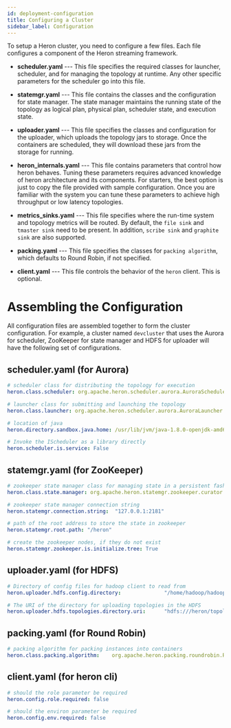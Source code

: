 ```yaml
---
id: deployment-configuration
title: Configuring a Cluster
sidebar_label: Configuration
---
```

<!--
    Licensed to the Apache Software Foundation (ASF) under one
    or more contributor license agreements.  See the NOTICE file
    distributed with this work for additional information
    regarding copyright ownership.  The ASF licenses this file
    to you under the Apache License, Version 2.0 (the
    "License"); you may not use this file except in compliance
    with the License.  You may obtain a copy of the License at
      http://www.apache.org/licenses/LICENSE-2.0
    Unless required by applicable law or agreed to in writing,
    software distributed under the License is distributed on an
    "AS IS" BASIS, WITHOUT WARRANTIES OR CONDITIONS OF ANY
    KIND, either express or implied.  See the License for the
    specific language governing permissions and limitations
    under the License.
-->

To setup a Heron cluster, you need to configure a few files. Each file configures
a component of the Heron streaming framework.

* **scheduler.yaml** --- This file specifies the required classes for launcher,
scheduler, and for managing the topology at runtime. Any other specific parameters
for the scheduler go into this file.

* **statemgr.yaml** --- This file contains the classes and the configuration for state manager.
The state manager maintains the running state of the topology as logical plan, physical plan,
scheduler state, and execution state.

* **uploader.yaml** --- This file specifies the classes and configuration for the uploader,
which uploads the topology jars to storage. Once the containers are scheduled, they will
download these jars from the storage for running.

* **heron_internals.yaml** --- This file contains parameters that control
how heron behaves. Tuning these parameters requires advanced knowledge of heron architecture and its
components. For starters, the best option is just to copy the file provided with sample
configuration. Once you are familiar with the system you can tune these parameters to achieve
high throughput or low latency topologies.

* **metrics_sinks.yaml** --- This file specifies where the run-time system and topology metrics
will be routed. By default, the `file sink` and `tmaster sink` need to be present. In addition,
`scribe sink` and `graphite sink` are also supported.

* **packing.yaml** --- This file specifies the classes for `packing algorithm`, which defaults
to Round Robin, if not specified.

* **client.yaml** --- This file controls the behavior of the `heron` client. This is optional.

# Assembling the Configuration

All configuration files are assembled together to form the cluster configuration. For example,
a cluster named `devcluster` that uses the Aurora for scheduler, ZooKeeper for state manager and
HDFS for uploader will have the following set of configurations.

## scheduler.yaml (for Aurora)

```yaml
# scheduler class for distributing the topology for execution
heron.class.scheduler: org.apache.heron.scheduler.aurora.AuroraScheduler

# launcher class for submitting and launching the topology
heron.class.launcher: org.apache.heron.scheduler.aurora.AuroraLauncher

# location of java
heron.directory.sandbox.java.home: /usr/lib/jvm/java-1.8.0-openjdk-amd64/

# Invoke the IScheduler as a library directly
heron.scheduler.is.service: False
```

## statemgr.yaml (for ZooKeeper)

```yaml
# zookeeper state manager class for managing state in a persistent fashion
heron.class.state.manager: org.apache.heron.statemgr.zookeeper.curator.CuratorStateManager

# zookeeper state manager connection string
heron.statemgr.connection.string:  "127.0.0.1:2181"

# path of the root address to store the state in zookeeper  
heron.statemgr.root.path: "/heron"

# create the zookeeper nodes, if they do not exist
heron.statemgr.zookeeper.is.initialize.tree: True
```

## uploader.yaml (for HDFS)
```yaml
# Directory of config files for hadoop client to read from
heron.uploader.hdfs.config.directory:              "/home/hadoop/hadoop/conf/"

# The URI of the directory for uploading topologies in the HDFS
heron.uploader.hdfs.topologies.directory.uri:      "hdfs:///heron/topology/"
```

## packing.yaml (for Round Robin)
```yaml
# packing algorithm for packing instances into containers
heron.class.packing.algorithm:    org.apache.heron.packing.roundrobin.RoundRobinPacking
```

## client.yaml (for heron cli)
```yaml
# should the role parameter be required
heron.config.role.required: false

# should the environ parameter be required
heron.config.env.required: false
```
